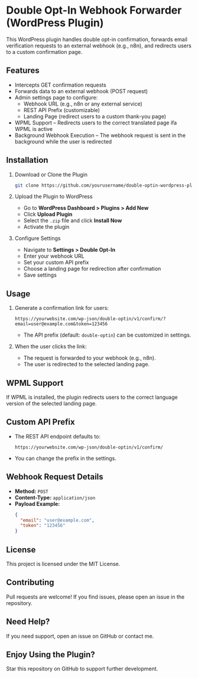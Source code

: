 # Double Opt-In Webhook Forwarder (WordPress Plugin)

This WordPress plugin handles double opt-in confirmation, forwards email verification requests to an external webhook (e.g., n8n), and redirects users to a custom confirmation page.

## Features

- Intercepts GET confirmation requests
- Forwards data to an external webhook (POST request)
- Admin settings page to configure:
  - Webhook URL (e.g., n8n or any external service)
  - REST API Prefix (customizable)
  - Landing Page (redirect users to a custom thank-you page)
- WPML Support – Redirects users to the correct translated page ifa WPML is active
- Background Webhook Execution – The webhook request is sent in the background while the user is redirected

## Installation

1. Download or Clone the Plugin
   ```bash
   git clone https://github.com/yourusername/double-optin-wordpress-plugin.git
   ```
2. Upload the Plugin to WordPress
   - Go to **WordPress Dashboard > Plugins > Add New**
   - Click **Upload Plugin**
   - Select the `.zip` file and click **Install Now**
   - Activate the plugin

3. Configure Settings
   - Navigate to **Settings > Double Opt-In**
   - Enter your webhook URL
   - Set your custom API prefix
   - Choose a landing page for redirection after confirmation
   - Save settings

## Usage

1. Generate a confirmation link for users:
   ```
   https://yourwebsite.com/wp-json/double-optin/v1/confirm/?email=user@example.com&token=123456
   ```
   - The API prefix (default: `double-optin`) can be customized in settings.

2. When the user clicks the link:
   - The request is forwarded to your webhook (e.g., n8n).
   - The user is redirected to the selected landing page.

## WPML Support

If WPML is installed, the plugin redirects users to the correct language version of the selected landing page.

## Custom API Prefix

- The REST API endpoint defaults to:
  ```
  https://yourwebsite.com/wp-json/double-optin/v1/confirm/
  ```
- You can change the prefix in the settings.

## Webhook Request Details

- **Method:** `POST`
- **Content-Type:** `application/json`
- **Payload Example:**
  ```json
  {
    "email": "user@example.com",
    "token": "123456"
  }
  ```

## License

This project is licensed under the MIT License.

## Contributing

Pull requests are welcome! If you find issues, please open an issue in the repository.

## Need Help?

If you need support, open an issue on GitHub or contact me.

## Enjoy Using the Plugin?

Star this repository on GitHub to support further development.
